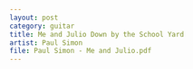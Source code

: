 ```yaml
---
layout: post
category: guitar
title: Me and Julio Down by the School Yard
artist: Paul Simon
file: Paul Simon - Me and Julio.pdf
---
```

